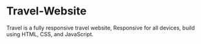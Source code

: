 # Travel-Website
Travel is a fully responsive travel website, Responsive for all devices, build using HTML, CSS, and JavaScript.
